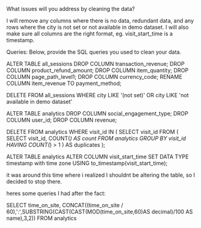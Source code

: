 What issues will you address by cleaning the data?

I will remove any columns where there is no data, redundant data, and any rows where the city is not set or not available in demo dataset. I will also make sure all columns are the right format, eg. visit_start_time is a timestamp.



Queries:
Below, provide the SQL queries you used to clean your data.

ALTER TABLE all_sessions
DROP COLUMN transaction_revenue;
DROP COLUMN product_refund_amount;
DROP COLUMN item_quantity;
DROP COLUMN page_path_level1;
DROP COLUMN currency_code;
RENAME COLUMN item_revenue TO payment_method;

DELETE FROM all_sessions
WHERE city LIKE '(not set)'
OR city LIKE 'not available in demo dataset'

ALTER TABLE analytics
DROP COLUMN social_engagement_type;
DROP COLUMN user_id;
DROP COLUMN revenue;

DELETE FROM analytics
WHERE visit_id IN (
  SELECT visit_id
  FROM (
    SELECT visit_id, COUNT(*) AS count
    FROM analytics
    GROUP BY visit_id
    HAVING COUNT(*) > 1
  ) AS duplicates
);

ALTER TABLE analytics
ALTER COLUMN visit_start_time SET DATA TYPE timestamp with time zone
USING to_timestamp(visit_start_time);

it was around this time where i realized I shouldnt be altering the table, so I decided to stop there.

heres some queries I had after the fact:

  SELECT time_on_site, CONCAT((time_on_site / 60),':',SUBSTRING(CAST(CAST(MOD(time_on_site,60)AS decimal)/100 AS name),3,2)) FROM analytics
